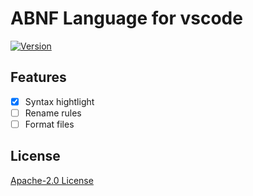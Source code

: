 # ABNF Language for vscode

[![Version](https://vsmarketplacebadge.apphb.com/version/arniu.vscode-abnf.svg)](https://marketplace.visualstudio.com/items?itemName=arniu.vscode-abnf)

## Features

- [x] Syntax hightlight
- [ ] Rename rules
- [ ] Format files

## License

[Apache-2.0 License](./LICENSE.txt)
